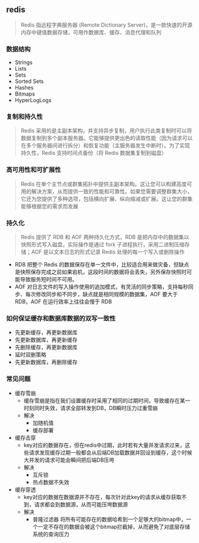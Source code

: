 ## redis
> Redis 指远程字典服务器 (Remote Dictionary Server)，是一款快速的开源内存中键值数据存储，可用作数据库、缓存、消息代理和队列

### 数据结构
* Strings 
* Lists 
* Sets 
* Sorted Sets
* Hashes 
* Bitmaps 
* HyperLogLogs 

### 复制和持久性
> Redis 采用的是主副本架构，并支持异步复制，用户执行此类复制时可以将数据复制到多个副本服务器。它能够提供更出色的读取性能（因为请求可以在多个服务器间进行拆分）和恢复功能（主服务器发生中断时）。为了实现持久性，Redis 支持时间点备份（将 Redis 数据集复制到磁盘）

### 高可用性和可扩展性
> Redis 在单个主节点或群集拓扑中提供主副本架构。这让您可以构建高度可用的解决方案，从而提供一致的性能和可靠性。如果您需要调整群集大小，它还为您提供了多种选项，包括横向扩展、纵向缩减或扩展。这让您的群集能够根据您的需求而发展

### 持久化
> Redis 提供了 RDB 和 AOF 两种持久化方式，RDB 是把内存中的数据集以快照形式写入磁盘，实际操作是通过 fork 子进程执行，采用二进制压缩存储；AOF 是以文本日志的形式记录 Redis 处理的每一个写入或删除操作
* RDB 把整个 Redis 的数据保存在单一文件中，比较适合用来做灾备，但缺点是快照保存完成之前如果宕机，这段时间的数据将会丢失，另外保存快照时可能导致服务短时间不可用。
* AOF 对日志文件的写入操作使用的追加模式，有灵活的同步策略，支持每秒同步、每次修改同步和不同步，缺点就是相同规模的数据集，AOF 要大于 RDB，AOF 在运行效率上往往会慢于 RDB

### 如何保证缓存和数据库数据的双写一致性
* 先更新缓存，再更新数据库
* 先更新数据库，再更新缓存
* 先删除缓存，再更新数据库
* 延时双删策略
* 先更新数据库，再删除缓存

### 常见问题
* 缓存雪崩
   * 缓存雪崩是指在我们设置缓存时采用了相同的过期时间，导致缓存在某一时刻同时失效，请求全部转发到DB，DB瞬时压力过重雪崩
   * 解决
     * 加随机值
     * 缓存部署 
* 缓存击穿
   * key对应的数据存在，但在redis中过期，此时若有大量并发请求过来，这些请求发现缓存过期一般都会从后端DB加载数据并回设到缓存，这个时候大并发的请求可能会瞬间把后端DB压垮
   * 解决
     * 互斥锁
     * 热点数据不失效
 * 缓存穿透
   * key对应的数据在数据源并不存在，每次针对此key的请求从缓存获取不到，请求都会到数据源，从而可能压垮数据源
   * 解决
     * 普隆过滤器 将所有可能存在的数据哈希到一个足够大的bitmap中，一个一定不存在的数据会被这个bitmap拦截掉，从而避免了对底层存储系统的查询压力   
   
